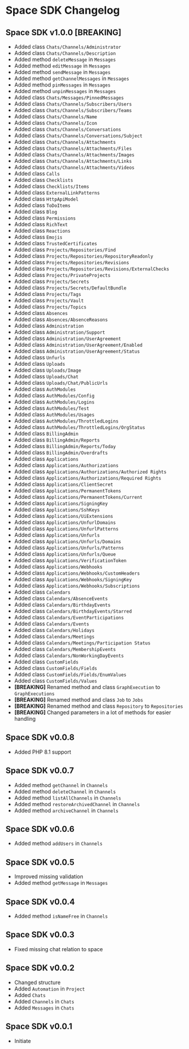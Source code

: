 # Space SDK Changelog

## Space SDK v1.0.0 [BREAKING]

- Added class `Chats/Channels/Administrator`
- Added class `Chats/Channels/Description`
- Added method `deleteMessage` in `Messages`
- Added method `editMessage` in `Messages`
- Added method `sendMessage` in `Messages`
- Added method `getChannelMessages` in `Messages`
- Added method `pinMessages` in `Messages`
- Added method `unpinMessages` in `Messages`
- Added class `Chats/Messages/PinnedMessages`
- Added class `Chats/Channels/Subscribers/Users`
- Added class `Chats/Channels/Subscribers/Teams`
- Added class `Chats/Channels/Name`
- Added class `Chats/Channels/Icon`
- Added class `Chats/Channels/Conversations`
- Added class `Chats/Channels/Conversations/Subject`
- Added class `Chats/Channels/Attachments`
- Added class `Chats/Channels/Attachments/Files`
- Added class `Chats/Channels/Attachments/Images`
- Added class `Chats/Channels/Attachments/Links`
- Added class `Chats/Channels/Attachments/Videos`
- Added class `Calls`
- Added class `Checklists`
- Added class `Checklists/Items`
- Added class `ExternalLinkPatterns`
- Added class `HttpApiModel`
- Added class `ToDoItems`
- Added class `Blog`
- Added class `Permissions`
- Added class `RichText`
- Added class `Reactions`
- Added class `Emojis`
- Added class `TrustedCertificates`
- Added class `Projects/Repositories/Find`
- Added class `Projects/Repositories/RepositoryReadonly`
- Added class `Projects/Repositories/Revisions`
- Added class `Projects/Repositories/Revisions/ExternalChecks`
- Added class `Projects/PrivateProjects`
- Added class `Projects/Secrets`
- Added class `Projects/Secrets/DefaultBundle`
- Added class `Projects/Tags`
- Added class `Projects/Vault`
- Added class `Projects/Topics`
- Added class `Absences`
- Added class `Absences/AbsenceReasons`
- Added class `Administration`
- Added class `Administration/Support`
- Added class `Administration/UserAgreement`
- Added class `Administration/UserAgreement/Enabled`
- Added class `Administration/UserAgreement/Status`
- Added class `Unfurls`
- Added class `Uploads`
- Added class `Uploads/Image`
- Added class `Uploads/Chat`
- Added class `Uploads/Chat/PublicUrls`
- Added class `AuthModules`
- Added class `AuthModules/Config`
- Added class `AuthModules/Logins`
- Added class `AuthModules/Test`
- Added class `AuthModules/Usages`
- Added class `AuthModules/ThrottledLogins`
- Added class `AuthModules/ThrottledLogins/OrgStatus`
- Added class `BillingAdmin`
- Added class `BillingAdmin/Reports`
- Added class `BillingAdmin/Reports/Today`
- Added class `BillingAdmin/Overdrafts`
- Added class `Applications`
- Added class `Applications/Authorizations`
- Added class `Applications/Authorizations/Authorized Rights`
- Added class `Applications/Authorizations/Required Rights`
- Added class `Applications/ClientSecret`
- Added class `Applications/PermanentTokens`
- Added class `Applications/PermanentTokens/Current`
- Added class `Applications/SigningKey`
- Added class `Applications/SshKeys`
- Added class `Applications/UiExtensions`
- Added class `Applications/UnfurlDomains`
- Added class `Applications/UnfurlPatterns`
- Added class `Applications/Unfurls`
- Added class `Applications/Unfurls/Domains`
- Added class `Applications/Unfurls/Patterns`
- Added class `Applications/Unfurls/Queue`
- Added class `Applications/VerificationToken`
- Added class `Applications/Webhooks`
- Added class `Applications/Webhooks/CustomHeaders`
- Added class `Applications/Webhooks/SigningKey`
- Added class `Applications/Webhooks/Subscriptions`
- Added class `Calendars`
- Added class `Calendars/AbsenceEvents`
- Added class `Calendars/BirthdayEvents`
- Added class `Calendars/BirthdayEvents/Starred`
- Added class `Calendars/EventParticipations`
- Added class `Calendars/Events`
- Added class `Calendars/Holidays`
- Added class `Calendars/Meetings`
- Added class `Calendars/Meetings/Participation Status`
- Added class `Calendars/MembershipEvents`
- Added class `Calendars/NonWorkingDayEvents`
- Added class `CustomFields`
- Added class `CustomFields/Fields`
- Added class `CustomFields/Fields/EnumValues`
- Added class `CustomFields/Values`
- **[BREAKING]** Renamed method and class `GraphExecution` to `GraphExecutions`
- **[BREAKING]** Renamed method and class `Job` to `Jobs`
- **[BREAKING]** Renamed method and class `Repository` to `Repositories`
- **[BREAKING]** Changed parameters in a lot of methods for easier handling

## Space SDK v0.0.8

- Added PHP 8.1 support

## Space SDK v0.0.7

- Added method `getChannel` in `Channels`
- Added method `deleteChannel` in `Channels`
- Added method `listAllChannels` in `Channels`
- Added method `restoreArchivedChannel` in `Channels`
- Added method `archiveChannel` in `Channels`

## Space SDK v0.0.6

- Added method `addUsers` in `Channels`

## Space SDK v0.0.5

- Improved missing validation
- Added method `getMessage` in `Messages`

## Space SDK v0.0.4

- Added method `isNameFree` in `Channels`

## Space SDK v0.0.3

- Fixed missing chat relation to space

## Space SDK v0.0.2

- Changed structure
- Added `Automation` in `Project`
- Added `Chats`
- Added `Channels` in `Chats`
- Added `Messages` in `Chats`

## Space SDK v0.0.1

- Initiate